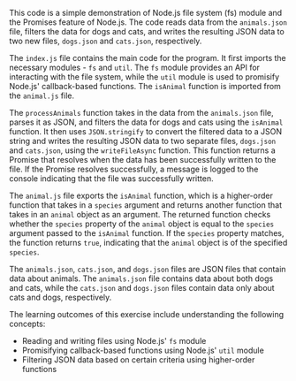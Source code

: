 This code is a simple demonstration of Node.js file system (fs) module and the Promises feature of Node.js. The code reads data from the `animals.json` file, filters the data for dogs and cats, and writes the resulting JSON data to two new files, `dogs.json` and `cats.json`, respectively.

The `index.js` file contains the main code for the program. It first imports the necessary modules - `fs` and `util`. The `fs` module provides an API for interacting with the file system, while the `util` module is used to promisify Node.js' callback-based functions. The `isAnimal` function is imported from the `animal.js` file.

The `processAnimals` function takes in the data from the `animals.json` file, parses it as JSON, and filters the data for dogs and cats using the `isAnimal` function. It then uses `JSON.stringify` to convert the filtered data to a JSON string and writes the resulting JSON data to two separate files, `dogs.json` and `cats.json`, using the `writeFileAsync` function. This function returns a Promise that resolves when the data has been successfully written to the file. If the Promise resolves successfully, a message is logged to the console indicating that the file was successfully written.

The `animal.js` file exports the `isAnimal` function, which is a higher-order function that takes in a `species` argument and returns another function that takes in an `animal` object as an argument. The returned function checks whether the `species` property of the `animal` object is equal to the `species` argument passed to the `isAnimal` function. If the `species` property matches, the function returns `true`, indicating that the `animal` object is of the specified `species`.

The `animals.json`, `cats.json`, and `dogs.json` files are JSON files that contain data about animals. The `animals.json` file contains data about both dogs and cats, while the `cats.json` and `dogs.json` files contain data only about cats and dogs, respectively.

The learning outcomes of this exercise include understanding the following concepts:

-   Reading and writing files using Node.js' `fs` module
-   Promisifying callback-based functions using Node.js' `util` module
-   Filtering JSON data based on certain criteria using higher-order functions